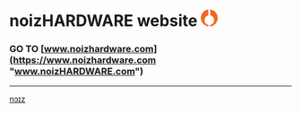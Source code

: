 # noizHARDWARE website    <img src="img/nhfavico_orange.png" alt="noizHARDWARE logo" width="30"/>

### GO TO [www.noizhardware.com](https://www.noizhardware.com "www.noizHARDWARE.com")

---

[nɔɪz](https://www.noizhardware.com "www.noizHARDWARE.com")
